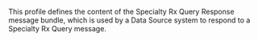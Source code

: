 This profile defines the content of the Specialty Rx Query Response message bundle, which is used by a Data Source system to respond to a Specialty Rx Query message.